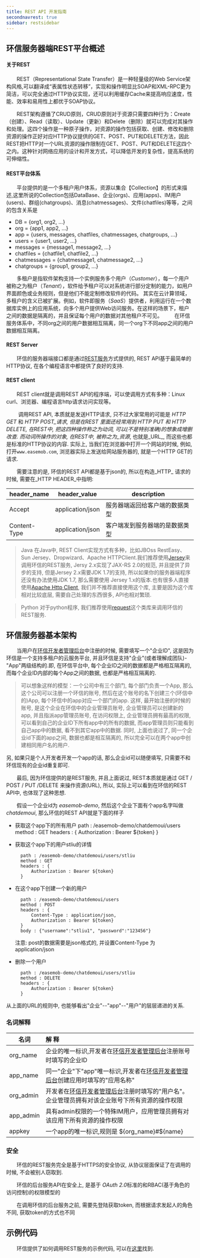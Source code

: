 ```yaml
---
title: REST API 开发指南
secondnavrest: true
sidebar: restsidebar
---
```


## 环信服务器端REST平台概述

#### 关于REST
> 
&emsp;&emsp;REST（Representational State Transfer）是一种轻量级的Web Service架构风格,可以翻译成“表属性状态转移”，实现和操作明显比SOAP和XML-RPC更为简洁，可以完全通过HTTP协议实现，还可以利用缓存Cache来提高响应速度，性能、效率和易用性上都优于SOAP协议。
> 
&emsp;&emsp;REST架构遵循了CRUD原则，CRUD原则对于资源只需要四种行为：Create（创建）、Read（读取）、Update（更新）和Delete（删除）就可以完成对其操作和处理。这四个操作是一种原子操作，对资源的操作包括获取、创建、修改和删除资源的操作正好对应HTTP协议提供的GET、POST、PUT和DELETE方法，因此REST把HTTP对一个URL资源的操作限制在GET、POST、PUT和DELETE这四个之内。这种针对网络应用的设计和开发方式，可以降低开发的复杂性，提高系统的可伸缩性。

#### REST平台体系
&emsp;&emsp;平台提供的是一个多租户用户体系，资源以集合【Collection】的形式来描述,这里所说的Collection包括DataBase、企业(orgs)、应用(apps)、IM用户(users)、群组(chatgroups)、消息(chatmessages)、文件(chatfiles)等等，之间的包含关系是
 
 - DB = {org1, org2, ...}
 - org = {app1, app2, ...}
 - app = {users, messages, chatfiles, chatmessages, chatgroups, ...}
 - users = {user1, user2, ...}
 - messages = {message1, message2, ...}
 - chatfiles = {chatfile1, chatfile2, ...}
 - chatmessages = {chatmessage1, chatmessage2, ...}
 - chatgroups = {group1, group2, ...}

&emsp;&emsp;多租户是指软件架构支持一个实例服务多个用户（_Customer_），每一个用户被称之为租户（_Tenant_），软件给予租户可以对系统进行部分定制的能力，如用户界面颜色或业务规则，但是他们不能定制修改软件的代码。
其实在云计算领域，多租户的含义已被扩展。例如，软件即服务（_SaaS_）提供者，利用运行在一个数据库实例上的应用系统，向多个用户提供Web访问服务。在这样的场景下，租户之间的数据是隔离的，并且保证每个用户的数据对其他租户不可见。
&emsp;&emsp;在环信服务体系中，不同org之间的用户数据相互隔离，同一个org下不同app之间的用户数据相互隔离。

#### REST Server

&emsp;&emsp;环信的服务器端接口都是通过[REST服务](http://zh.wikipedia.org/zh-cn/REST)方式提供的, REST API基于最简单的HTTP协议, 在各个编程语言中都提供了良好的支持.

#### REST client
&emsp;&emsp;REST client就是调用REST API的程序端，可以使调用方式有多种：Linux curl、浏览器、编程语言http请求访问实现等。

&emsp;&emsp;   调用REST API, 本质就是发送HTTP请求, 只不过大家常用的可能是 _HTTP GET_ 和 _HTTP POST_请求, 但是在REST 里面还经常用到 _HTTP PUT_ 和 _HTTP DELETE_, 在REST中, 把这四种操作称之为*动词*, 可以(不是特别准确)的想象成增删改查.
而动词所操作的对象, 在REST中, 被称之为_资源_, 也就是_URL_, 而这些也都是标准的HTTP协议的内容.
实际上, 当我们在浏览器中打开一个网站的时候, 例如, 打开`www.easemob.com`, 浏览器实际上发送给网站服务器的, 就是一个HTTP GET的请求.

&emsp;&emsp;需要注意的是, 环信的REST API都是基于json的, 所以在构造_HTTP_ 请求的时候, 需要在_HTTP HEADER_中指明:

| header_name  | header_value     | description               |
|--------------|:----------------:|-------------------------- |
| Accept       | application/json | 服务器端返回给客户端的数据类型  |
| Content-Type | application/json | 客户端发到服务器端的是数据类型  |

> Java
在Java中, REST Client实现方式有多种，比如JBOss RestEasy、 Sun Jersey、Dropwizard、Apache HTTPClient.我们推荐使用[Jersey](https://jersey.java.net)来调用环信的REST服务, Jersy 2.x实现了JAX-RS 2.0的规范, 并且提供了异步的支持, 但是Jersey 2.x需要JDK 1.7的支持, 所以如果你的服务器端程序还没有办法使用JDK 1.7, 那么需要使用 Jersey 1.x的版本.也有很多人直接使用[Apache Http Client](http://hc.apache.org), 我们并不推荐直接使用这个库, 主要是因为这个库相对比较底层, 需要自己处理的东西很多, API也相对繁琐.

> Python
对于python程序, 我们推荐使用[request](http://docs.python-requests.org/en/latest/)这个类库来调用环信的REST服务.

## 环信服务器基本架构

&emsp;&emsp;当用户在[环信开发者管理后台](https://console.easemob.com)中注册的时候, 需要填写一个"企业ID", 这是因为环信是一个支持多租户的云服务平台, 并且环信是支持"企业"(或者理解成团队)-"App"两级结构的.即, 在环信平台中, 每个企业ID之间的数据都是严格相互隔离的, 而每个企业ID内部的每个App之间的数据, 也都是严格相互隔离的.

> 可以想象这样的模型：一个公司中有三个部门, 每个部门负责一个App, 那么这个公司可以注册一个环信的账号, 然后在这个账号的名下创建三个(环信中的)App, 每个环信中的app对应一个部门的app.
这样, 最开始注册的时候的账号, 是这个企业在环信中的企业管理员账号, 企业管理员可以创建新的app, 并且指派app管理员账号, 在访问权限上, 企业管理员拥有最高的权限, 可以看到自己的企业ID下所有app中的所有的数据, 而app管理员则只能看到自己app中的数据, 看不到其它app中的数据.
同时, 上面也说过了, 同一个企业id下面的app之间, 数据也都是相互隔离的, 所以完全可以在两个app中创建相同用户名的用户.


另, 如果只是个人开发者开发一个app的话, 那么企业id可以随便填写, 只需要不和环信现有的企业id重复即可.

&emsp;&emsp;最后, 因为环信提供的是REST服务, 并且上面说过, REST本质就是通过 GET / POST / PUT /DELETE 来操作资源(URL), 所以, 实际上可以看到在环信的REST API中, 也体现了这种思想.

&emsp;&emsp;假设一个企业id为 _easemob-demo_, 然后这个企业下面有个app名字叫做 _chatdemoui_, 那么环信的REST API就是下面的样子

* 获取这个app下的所有用户
        path : /easemob-demo/chatdemoui/users
        method : GET
        headers : {
        	Authorization : Bearer ${token}
        }		

* 获取这个app下的用户stliu的详情

		path : /easemob-demo/chatdemoui/users/stliu
        method : GET
        headers : {
        	Authorization : Bearer ${token}
        }

* 在这个app下创建一个新的用户

		path : /easemob-demo/chatdemoui/users
        method : POST
        headers : {
        	Content-Type : application/json,
        	Authorization : Bearer ${token}
        }
        body : {"username":"stliu1", "password":"123456"}
    注意: post的数据需要是json格式的, 并设置Content-Type 为 application/json

* 删除一个用户

		path : /easemob-demo/chatdemoui/users/stliu
		method : DELETE
        headers : {
        	Authorization : Bearer ${token}
        }

从上面的URL的规则中, 也能够看出"企业"--"app"--"用户"的层层递进的关系.

### 名词解释

| 名词       |        解  释                         |
|-----------|:--------------------------------------|
| org_name  | 企业的唯一标识,开发者在[环信开发者管理后台](http://console.easemob.com)注册账号时填写的企业ID |
| app_name  | 同一"企业"下"app"唯一标识,开发者在[环信开发者管理后台](http://console.easemob.com)创建应用时填写的"应用名称"  |
| org_admin | 开发者在[环信开发者管理后台](http://console.easemob.com)注册时填写的"用户名"。企业管理员拥有对该企业账号下所有资源的操作权限  |
| app_admin | 具有admin权限的一个特殊IM用户，应用管理员拥有对该应用下所有资源的操作权限    |
| appkey    | 一个app的唯一标识,规则是 ${org_name}#${name}   |


### 安全

&emsp;&emsp;环信的REST服务完全是基于HTTPS的安全协议, 从协议层面保证了在调用的时候, 不会被别人窃取到.

&emsp;&emsp;环信的后台服务API在安全上, 是基于 *OAuth 2.0*标准的和RBAC(基于角色的访问控制)的权限模型的

&emsp;&emsp;在调用环信的后台服务之前, 需要先登陆获取token, 而根据请求发起人的角色不同, 获取token的方式也不同

## 示例代码
&emsp;&emsp;环信提供了如何调用REST服务的示例代码, 可以在[这里](https://github.com/easemob/emchat-server-examples)找到.

